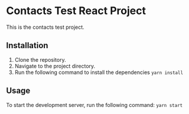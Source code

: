 # Contacts Test React Project

This is the contacts test project.

## Installation
1. Clone the repository.
2. Navigate to the project directory.
3. Run the following command to install the dependencies
```yarn install```

## Usage
To start the development server, run the following command:
```yarn start```
